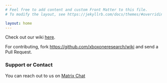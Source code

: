 ```yaml
---
# Feel free to add content and custom Front Matter to this file.
# To modify the layout, see https://jekyllrb.com/docs/themes/#overriding-theme-defaults

layout: home
---
```


Check out our wiki [here](https://xboxoneresearch.github.io/wiki).

For contributing, fork <https://github.com/xboxoneresearch/wiki> and send a Pull Request.

### Support or Contact

You can reach out to us on [Matrix Chat](https://matrix.to/#/#xboxoneresearch_space:matrix.org)